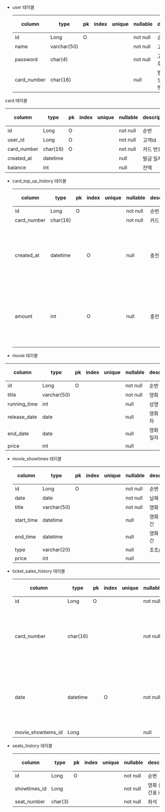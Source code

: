 - user 테이블

  | column | type | pk | index | unique | nullable | description | 비고 |
  |---| --- | --- | --- | --- | --- | --- | --- |
  | id | Long | O |  |  | not null | 순번 |  |
  | name | varchar(50) |  |  |  | not null | 고객 이름 |  |
  | password | char(4) |  |  |  | not null | 고객 비밀번호 |  |
  | card_number | char(16) |  |  |  | null | 발급 신청 후 생성 될 카드 번호 |  |

 card 테이블

  | column      | type | pk | index | unique | nullable | description | 비고 |
  |---| --- | --- | --- | --- | --- | --- | --- |
  | id          | Long | O |  |  | not null | 순번 |  |
  | user_id         | Long | O |  |  | not null | 고객id |  |
  | card_number | char(16) | O |  |  | not null | 카드 번호 |  |
  | created_at  | datetime |  |  |  | null | 발급 일자 |  |
  | balance     | int |  |  |  | null     | 잔액 |  |


- card_top_up_history 테이블

  | column      | type | pk | index | unique | nullable | description | 비고 |
  | --- | --- | --- | --- | --- | --- | --- | --- |
  | id          | Long | O |  |  | not null | 순번 |  |
  | card_number | char(16) |  |  |  | not null | 카드 번호 |  |
  | created_at  | datetime |  | O |  | null | 충전 일자 | 일일 매출 현황 필요 |
  | amount      | int |  | O |  | null | 충전 금액 | 일일 매출 현황 필요 |

 - movie 테이블

  | column       | type | pk | index | unique | nullable | description | 비고 |
  | --- | --- | --- | --- | --- | --- | --- | --- |
  | id           | Long | O |  |  | not null | 순번 |  |
  | title        | varchar(50) |  |  |  | not null | 영화 제목 |  |
  | running_time | int |  |  |  | null | 상영 시간 |  |
  | release_date | date |  |  |  | null | 영화 개봉 일자 |  |
  | end_date     | date |  |  |  | null | 영화 내리는 일자 |  |
  | price        | int |  |  |  | null |  |  |

- movie_showtimes 테이블

  | column     | type | pk | index | unique | nullable | description | 비고 |
  | --- | --- | --- | --- | --- | --- | --- | --- |
  | id         | Long | O |  |  | not null | 순번 |  |
  | date       | date |  |  |  | not null | 날짜 |  |
  | title        | varchar(50) |  |  |  | not null | 영화 제목 |  |
  | start_time | datetime |  |  |  | null | 영화 시작 시간 |  |
  | end_time     | datetime |  |  |  | null | 영화 종료 시간 |  |
  | type       | varchar(20) |  |  |  | null | 조조/보통 |  |
  | price      | int |  |  |  | null |  |  |

- ticket_sales_history 테이블

  | column      | type     | pk | index | unique | nullable | description | 비고 |
    |----------| --- | --- | --- | --- | --- | --- | --- |
  | id          | Long     | O |  |  | not null | 순번 |  |
  | card_number | char(16) |  |  |  | not null | 카드 번호 | 일일 매출 현황 필요 |
  | date        | datetime |  | O |  | not null | 예매 일자 | 일일 매출 현황 필요 |
  | movie_showtiems_id   | Long     |  |  |  | null | 영화 id |  |

- seats_history 테이블

  | column       | type | pk | index | unique | nullable | description | 비고 |
  | --- | --- | --- | --- | --- |-----------| --- | --- |
  | id           | Long | O |  |  | not null | 순번        |  |
  | showtimes_id | Long |  |  |  | not null | 영화 상영 시간표 id |  |
  | seat_number  | char(3) |  |  |  | not null | 좌석        |  |
 